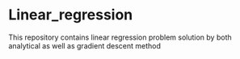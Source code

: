 # Linear_regression
This repository contains linear regression problem solution by both analytical as well as gradient descent method
